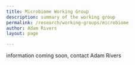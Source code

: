 ```yaml
---
title: Microbiome Working Group
description: summary of the working group
permalink: /research/working-groups/microbiome
author: Adam Rivers
layout: page

---
```


information coming soon, contact Adam Rivers